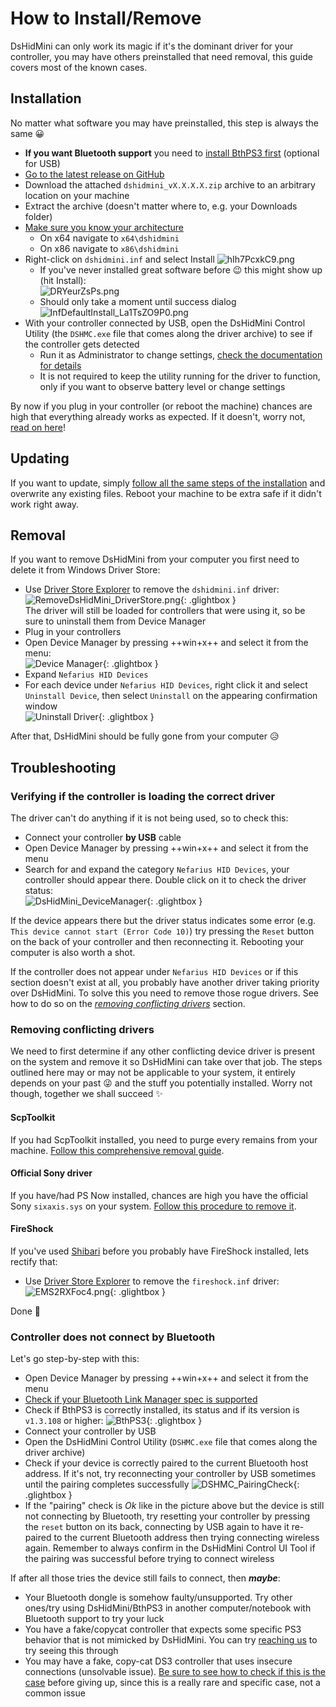 # How to Install/Remove

DsHidMini can only work its magic if it's the dominant driver for your controller, you may have others preinstalled that need removal, this guide covers most of the known cases.

## Installation

No matter what software you may have preinstalled, this step is always the same 😀

- **If you want Bluetooth support** you need to [install BthPS3 first](https://github.com/ViGEm/BthPS3/releases) (optional for USB)
- [Go to the latest release on GitHub](https://github.com/ViGEm/DsHidMini/releases/latest)
- Download the attached `dshidmini_vX.X.X.X.zip` archive to an arbitrary location on your machine
- Extract the archive (doesn't matter where to, e.g. your Downloads folder)
- [Make sure you know your architecture](https://vigem.org/research/How-to-check-architecture/)
    - On x64 navigate to `x64\dshidmini`
    - On x86 navigate to `x86\dshidmini`
- Right-click on `dshidmini.inf` and select Install
    ![hIh7PcxkC9.png](images/hIh7PcxkC9.png)
    - If you've never installed great software before 😉 this might show up (hit Install):  
    ![DRYeurZsPs.png](images/DRYeurZsPs.png)
    - Should only take a moment until success dialog
    ![InfDefaultInstall_La1TsZO9P0.png](images/InfDefaultInstall_La1TsZO9P0.png)
- With your controller connected by USB, open the DsHidMini Control Utility (the `DSHMC.exe` file that comes along the driver archive) to see if the controller gets detected
    - Run it as Administrator to change settings, [check the documentation for details](../HID-Device-Modes-Explained)
    - It is not required to keep the utility running for the driver to function, only if you want to observe battery level or change settings

By now if you plug in your controller (or reboot the machine) chances are high that everything already works as expected. If it doesn't, worry not, [read on here](#troubleshooting)!

## Updating

If you want to update, simply [follow all the same steps of the installation](#installation) and overwrite any existing files. Reboot your machine to be extra safe if it didn't work right away.

## Removal

If you want to remove DsHidMini from your computer you first need to delete it from Windows Driver Store:

- Use [Driver Store Explorer](https://github.com/lostindark/DriverStoreExplorer/releases) to remove the `dshidmini.inf` driver:  
![RemoveDsHidMini_DriverStore.png](images/RemoveDsHidMini_DriverStore.png){: .glightbox }  
The driver will still be loaded for controllers that were using it, so be sure to uninstall them from Device Manager  
- Plug in your controllers
- Open Device Manager by pressing ++win+x++ and select it from the menu:  
![Device Manager](images/6dCenuSsFr.png){: .glightbox }  
- Expand `Nefarius HID Devices`
- For each device under `Nefarius HID Devices`, right click it and select `Uninstall Device`, then select `Uninstall` on the appearing confirmation window  
![Uninstall Driver](images/RemoveDsHidMini_UninsDevices.png){: .glightbox }  

After that, DsHidMini should be fully gone from your computer 😥

## Troubleshooting

### Verifying if the controller is loading the correct driver

The driver can't do anything if it is not being used, so to check this:

- Connect your controller **by USB** cable
- Open Device Manager by pressing ++win+x++ and select it from the menu
- Search for and expand the category `Nefarius HID Devices`, your controller should appear there. Double click on it to check the driver status:  
![DsHidMini_DeviceManager](images/DsHidMini_Correctly_Loaded.png){: .glightbox }

If the device appears there but the driver status indicates some error (e.g. `This device cannot start (Error Code 10)`) try pressing the `Reset` button on the back of your controller and then reconnecting it. Rebooting your computer is also worth a shot.

If the controller does not appear under `Nefarius HID Devices` or if this section doesn't exist at all, you probably have another driver taking priority over DsHidMini. To solve this you need to remove those rogue drivers. See how to do so on the [_removing conflicting drivers_](#removing-conflicting-drivers) section.

### Removing conflicting drivers

We need to first determine if any other conflicting device driver is present on the system and remove it so DsHidMini can take over that job. The steps outlined here may or may not be applicable to your system, it entirely depends on your past 😜 and the stuff you potentially installed. Worry not though, together we shall succeed ✨

#### ScpToolkit

If you had ScpToolkit installed, you need to purge every remains from your machine. [Follow this comprehensive removal guide](https://vigem.org/projects/ScpToolkit/ScpToolkit-Removal-Guide/).

#### Official Sony driver

If you have/had PS Now installed, chances are high you have the official Sony `sixaxis.sys` on your system. [Follow this procedure to remove it](../SIXAXIS.SYS-to-DsHidMini-Guide).

#### FireShock

If you've used [Shibari](https://github.com/ViGEm/Shibari) before you probably have FireShock installed, lets rectify that:

- Use [Driver Store Explorer](https://github.com/lostindark/DriverStoreExplorer/releases) to remove the `fireshock.inf` driver:  
![EMS2RXFoc4.png](images/EMS2RXFoc4.png){: .glightbox }  

Done 🎉

### Controller does not connect by Bluetooth

Let's go step-by-step with this:

- Open Device Manager by pressing ++win+x++ and select it from the menu
- [Check if your Bluetooth Link Manager spec is supported](https://github.com/ViGEm/BthPS3#supported-bluetooth-host-devices)
- Check if BthPS3 is correctly installed, its status and if its version is `v1.3.108` or higher:
![BthPS3](images/BthPS3_DeviceManager.png){: .glightbox }
- Connect your controller by USB
- Open the DsHidMini Control Utility (`DSHMC.exe` file that comes along the driver archive)
- Check if your device is correctly paired to the current Bluetooth host address. If it's not, try reconnecting your controller by USB sometimes until the pairing completes successfully
![DSHMC_PairingCheck](images/DSHMC_PairingCheck.png){: .glightbox }
- If the "pairing" check is _Ok_ like in the picture above but the device is still not connecting by Bluetooth, try resetting your controller by pressing the `reset` button on its back, connecting by USB again to have it re-paired to the current Bluetooth address then trying connecting wireless again. Remember to always confirm in the DsHidMini Control UI Tool if the pairing was successful before trying to connect wireless

If after all those tries the device still fails to connect, then ___maybe___:

- Your Bluetooth dongle is somehow faulty/unsupported. Try other ones/try using DsHidMini/BthPS3 in another computer/notebook with Bluetooth support to try your luck
- You have a fake/copycat controller that expects some specific PS3 behavior that is not mimicked by DsHidMini. You can try [reaching us](https://vigem.org/Community-Support/) to try seeing this through 
- You may have a fake, copy-cat DS3 controller that uses insecure connections (unsolvable issue). [Be sure to see how to check if this is the case](https://github.com/ViGEm/DsHidMini/issues/61) before giving up, since this is a really rare and specific case, not a common issue
